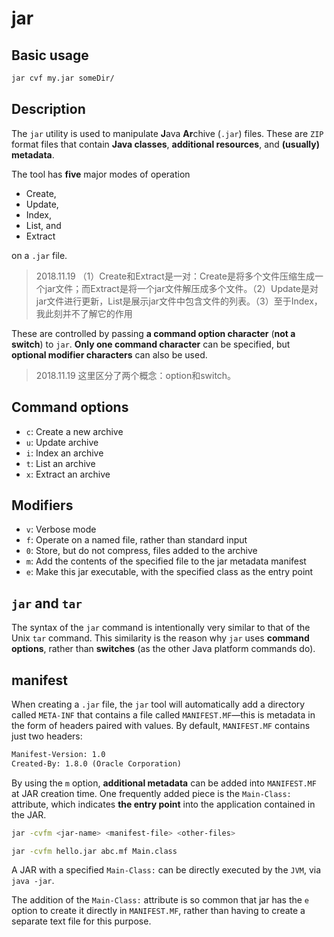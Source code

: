 # jar

## Basic usage

```bash
jar cvf my.jar someDir/
```

## Description

The `jar` utility is used to manipulate **J**ava **Ar**chive (`.jar`) files. These are `ZIP` format files that contain **Java classes**, **additional resources**, and **(usually) metadata**. 

The tool has **five** major modes of operation

- Create, 
- Update, 
- Index, 
- List, and 
- Extract

on a `.jar` file.

> 2018.11.19 （1）Create和Extract是一对：Create是将多个文件压缩生成一个jar文件；而Extract是将一个jar文件解压成多个文件。（2）Update是对jar文件进行更新，List是展示jar文件中包含文件的列表。（3）至于Index，我此刻并不了解它的作用

These are controlled by passing **a command option character** (**not a switch**) to `jar`. **Only one command character** can be specified, but **optional modifier characters** can
also be used.

> 2018.11.19 这里区分了两个概念：option和switch。


## Command options

- `c`: Create a new archive
- `u`: Update archive
- `i`: Index an archive
- `t`: List an archive
- `x`: Extract an archive

## Modifiers

- `v`: Verbose mode
- `f`: Operate on a named file, rather than standard input
- `0`: Store, but do not compress, files added to the archive
- `m`: Add the contents of the specified file to the jar metadata manifest
- `e`: Make this jar executable, with the specified class as the entry point

## `jar` and `tar`

The syntax of the `jar` command is intentionally very similar to that of the Unix `tar` command. This similarity is the reason why `jar` uses **command options**, rather than **switches** (as the other Java platform commands do).

## manifest

When creating a `.jar` file, the `jar` tool will automatically add a directory called `META-INF` that contains a file called `MANIFEST.MF`—this is metadata in the form of headers paired with values. By default, `MANIFEST.MF` contains just two headers:

```txt
Manifest-Version: 1.0
Created-By: 1.8.0 (Oracle Corporation)
```

By using the `m` option, **additional metadata** can be added into `MANIFEST.MF` at JAR creation time. One frequently added piece is the `Main-Class:` attribute, which indicates **the entry point** into the application contained in the JAR. 

```bash
jar -cvfm <jar-name> <manifest-file> <other-files>

jar -cvfm hello.jar abc.mf Main.class
```

A JAR with a specified `Main-Class:` can be directly executed by the `JVM`, via `java -jar`.

The addition of the `Main-Class:` attribute is so common that jar has the `e` option to create it directly in `MANIFEST.MF`, rather than having to create a separate text file for this purpose.


